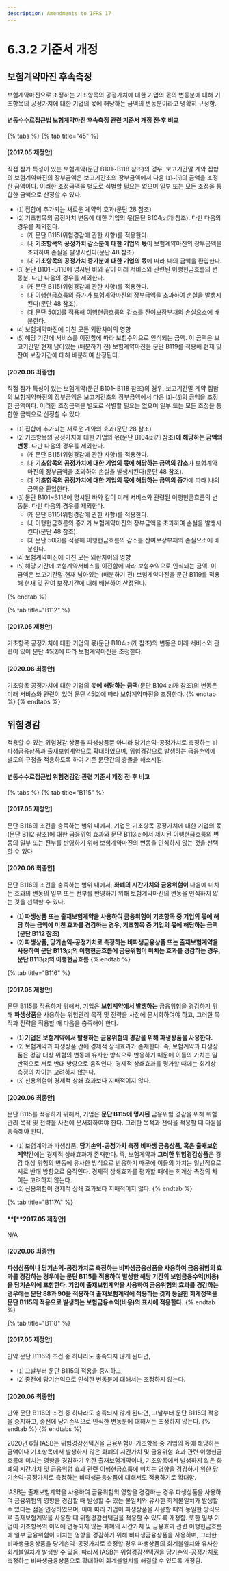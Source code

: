 ```yaml
---
description: Amendments to IFRS 17
---
```


# 6.3.2 기준서 개정

## 보험계약마진 후속측정&#x20;

보험계약마진으로 조정하는 기초항목의 공정가치에 대한 기업의 몫의 변동분에 대해 기초항목의 공정가치에 대한 기업의 몫에 해당하는 금액의 변동분이라고 명확히 규정함.&#x20;

#### 변동수수료접근법 보험계약마진 후속측정 관련 기준서 개정 전·후 비교

{% tabs %}
{% tab title="45" %}
#### \[2017.05 제정안]

직접 참가 특성이 있는 보험계약(문단 B101\~B118 참조)의 경우, 보고기간말 계약 집합의 보험계약마진의 장부금액은 보고기간초의 장부금액에서 다음 ⑴\~⑸의 금액을 조정한 금액이다. 이러한 조정금액을 별도로 식별할 필요는 없으며 일부 또는 모든 조정을 통합한 금액으로 산정할 수 있다.&#x20;

* ⑴ 집합에 추가되는 새로운 계약의 효과(문단 28 참조)
* ⑵ 기초항목의 공정가치 변동에 대한 기업의 몫(문단 B104⑵㈎ 참조). 다만 다음의 경우를 제외한다.
  * ㈎ 문단 B115(위험경감에 관한 사항)를 적용한다.
  * ㈏ **기초항목의 공정가치 감소분에 대한 기업의 몫**이 보험계약마진의 장부금액을 초과하여 손실을 발생시킨다(문단 48 참조).
  * ㈐ **기초항목의 공정가치 증가분에 대한 기업의 몫**에 따라 ㈏의 금액을 환입한다.
* ⑶ 문단 B101\~B118에 명시된 바와 같이 미래 서비스와 관련된 이행현금흐름의 변동분. 다만 다음의 경우를 제외한다.
  * ㈎ 문단 B115(위험경감에 관한 사항)를 적용한다.
  * ㈏ 이행현금흐름의 증가가 보험계약마진의 장부금액을 초과하여 손실을 발생시킨다(문단 48 참조).
  * ㈐ 문단 50⑵를 적용해 이행현금흐름의 감소를 잔여보장부채의 손실요소에 배분한다.
* ⑷ 보험계약마진에 미친 모든 외환차이의 영향
* ⑸ 해당 기간에 서비스를 이전함에 따라 보험수익으로 인식되는 금액. 이 금액은 보고기간말 현재 남아있는 (배분하기 전) 보험계약마진을 문단 B119를 적용해 현재 및 잔여 보장기간에 대해 배분하여 산정된다.





#### \[2020.06 최종안]&#x20;

직접 참가 특성이 있는 보험계약(문단 B101\~B118 참조)의 경우, 보고기간말 계약 집합의 보험계약마진의 장부금액은 보고기간초의 장부금액에서 다음 ⑴\~⑸의 금액을 조정한 금액이다. 이러한 조정금액을 별도로 식별할 필요는 없으며 일부 또는 모든 조정을 통합한 금액으로 산정할 수 있다.  &#x20;

* ⑴ 집합에 추가되는 새로운 계약의 효과(문단 28 참조)
* ⑵ 기초항목의 공정가치에 대한 기업의 몫(문단 B104⑵㈎ 참조)**에 해당하는 금액의 변동**. 다만 다음의 경우를 제외한다. &#x20;
  * ㈎ 문단 B115(위험경감에 관한 사항)를 적용한다.
  * ㈏ **기초항목의 공정가치에 대한 기업의 몫에 해당하는 금액의 감소**가 보험계약마진의 장부금액을 초과하여 손실을 발생시킨다(문단 48 참조).
  * ㈐ **기초항목의 공정가치에 대한 기업의 몫에 해당하는 금액의 증가**에 따라 ㈏의 금액을 환입한다.
* ⑶ 문단 B101\~B118에 명시된 바와 같이 미래 서비스와 관련된 이행현금흐름의 변동분. 다만 다음의 경우를 제외한다.&#x20;
  * ㈎ 문단 B115(위험경감에 관한 사항)를 적용한다.
  * ㈏ 이행현금흐름의 증가가 보험계약마진의 장부금액을 초과하여 손실을 발생시킨다(문단 48 참조).
  * ㈐ 문단 50⑵를 적용해 이행현금흐름의 감소를 잔여보장부채의 손실요소에 배분한다.
* ⑷ 보험계약마진에 미친 모든 외환차이의 영향
* ⑸ 해당 기간에 보험계약서비스를 이전함에 따라 보험수익으로 인식되는 금액. 이 금액은 보고기간말 현재 남아있는 (배분하기 전) 보험계약마진을 문단 B119를 적용해 현재 및 잔여 보장기간에 대해 배분하여 산정된다.


{% endtab %}

{% tab title="B112" %}
#### \[2017.05 제정안]

기초항목 공정가치에 대한 기업의 몫(문단 B104⑵㈎ 참조)의 변동은 미래 서비스와 관련이 있어 문단 45⑵에 따라 보험계약마진을 조정한다.



#### \[2020.06 최종안]&#x20;

기초항목 공정가치에 대한 기업의 몫**에 해당하는 금액**(문단 B104⑵㈎ 참조)의 변동은 미래 서비스와 관련이 있어 문단 45⑵에 따라 보험계약마진을 조정한다.
{% endtab %}
{% endtabs %}

## 위험경감&#x20;

적용할 수 있는 위험경감 상품을 파생상품뿐 아니라 당기손익-공정가치로 측정하는 비파생금융상품과 출재보험계약으로 확대하였으며, 위험경감으로 발생하는 금융손익에 별도의 규정을 적용하도록 하여 기존 문단간의 충돌을 해소시킴.

#### 변동수수료접근법 위험경감감 관련 기준서 개정 전·후 비교

{% tabs %}
{% tab title="B115" %}
#### \[2017.05 제정안]

문단 B116의 조건을 충족하는 범위 내에서, 기업은 기초항목 공정가치에 대한 기업의 몫(문단 B112 참조)에 대한 금융위험 효과와 문단 B113⑵에서 제시된 이행현금흐름의 변동의 일부 또는 전부를 반영하기 위해 보험계약마진의 변동을 인식하지 않는 것을 선택할 수 있다



#### \[2020.06 최종안]&#x20;

문단 B116의 조건을 충족하는 범위 내에서, **화폐의 시간가치와 금융위험이** 다음에 미치는 효과의 변동의 일부 또는 전부를 반영하기 위해 보험계약마진의 변동을 인식하지 않는 것을 선택할 수 있다.   &#x20;

* **⑴ 파생상품 또는 출재보험계약을 사용하여 금융위험이 기초항목 중 기업의 몫에 해당 하는 금액에 미친 효과를 경감하는 경우, 기초항목 중 기업의 몫에 해당하는 금액(문단 B112 참조)**
* **⑵ 파생상품, 당기손익-공정가치로 측정하는 비파생금융상품 또는 출재보험계약을 사용하여 문단 B113⑵의 이행현금흐름에 금융위험이 미치는 효과를 경감하는 경우, 문단 B113⑵의 이행현금흐름**
{% endtab %}

{% tab title="B116" %}
#### \[2017.05 제정안]

문단 B115를 적용하기 위해서, 기업은 **보험계약에서 발생하는** 금융위험을 경감하기 위해 **파생상품**을 사용하는 위험관리 목적 및 전략을 사전에 문서화하여야 하고, 그러한 목적과 전략을 적용할 때 다음을 충족해야 한다.

* **⑴ 기업은 보험계약에서 발생하는 금융위험의 경감을 위해 파생상품을 사용한다.**
* ⑵ 보험계약과 파생상품 간에 경제적 상쇄효과가 존재한다. 즉, 보험계약과 파생상품은 경감 대상 위험의 변동에 유사한 방식으로 반응하기 때문에 이들의 가치는 일반적으로 서로 반대 방향으로 움직인다. 경제적 상쇄효과를 평가할 때에는 회계상 측정의 차이는 고려하지 않는다.
* ⑶ 신용위험이 경제적 상쇄 효과보다 지배적이지 않다.





#### \[2020.06 최종안]&#x20;

문단 B115를 적용하기 위해서, 기업은 **문단 B115에 명시된** 금융위험 경감을 위해 위험관리 목적 및 전략을 사전에 문서화하여야 한다. 그러한 목적과 전략을 적용할 때 다음을 충족해야 한다.

* ⑴ 보험계약과 파생상품, **당기손익-공정가치 측정 비파생 금융상품, 혹은 출재보험계약**간에는 경제적 상쇄효과가 존재한다. 즉, 보험계약과 **그러한 위험경감상품**은 경감 대상 위험의 변동에 유사한 방식으로 반응하기 때문에 이들의 가치는 일반적으로 서로 반대 방향으로 움직인다. 경제적 상쇄효과를 평가할 때에는 회계상 측정의 차이는 고려하지 않는다.
* ⑵ 신용위험이 경제적 상쇄 효과보다 지배적이지 않다.
{% endtab %}

{% tab title="B117A" %}
#### **\[**2017.05 제정안]

N/A



#### \[2020.06 최종안]&#x20;

**파생상품이나 당기손익-공정가치로 측정하는 비파생금융상품을 사용하여 금융위험의 효과를 경감하는 경우에는 문단 B115를 적용하여 발생한 해당 기간의 보험금융수익(비용)을 당기손익에 포함한다. 기업이 출재보험계약을 사용하여 금융위험의 효과를 경감하는 경우에는 문단 88과 90을 적용하여 출재보험계약에 적용하는 것과 동일한 회계정책을 문단 B115의 적용으로 발생하는 보험금융수익(비용)의 표시에 적용한다.**
{% endtab %}

{% tab title="B118" %}
#### \[2017.05 제정안]

만약 문단 B116의 조건 중 하나라도 충족되지 않게 된다면,&#x20;

* ⑴ 그날부터 문단 B115의 적용을 중지하고,
* ⑵ 종전에 당기손익으로 인식한 변동분에 대해서는 조정하지 않는다.





#### \[2020.06 최종안]&#x20;

만약 문단 B116의 조건 중 하나라도 충족되지 않게 된다면, 그날부터 문단 B115의 적용을 중지하고, 종전에 당기손익으로 인식한 변동분에 대해서는 조정하지 않는다.
{% endtab %}
{% endtabs %}

2020년 6월 IASB는 위험경감선택권을 금융위험이 기초항목 중 기업의 몫에 해당하는 금액이나 기초항목에서 발생하지 않은 화폐의 시간가치 및 금융위험 효과 관련 이행현금흐름에 미치는 영향을 경감하기 위한 출재보험계약이나, 기초항목에서 발생하지 않은 화폐의 시간가치 및 금융위험 효과 관련 이행현금흐름에 미치는 영향을 경감하기 위한 당기손익-공정가치로 측정하는 비파생금융상품에 대해서도 적용하기로 확대함.&#x20;

IASB는 출재보험계약을 사용하여 금융위험의 영향을 경감하는 경우 파생상품을 사용하여 금융위험의 영향을 경감할 때 발생할 수 있는 불일치와 유사한 회계불일치가 발생할 수 있다는 점을 인정하였으며, 이에 따라 기업이 파생상품을 사용할 때와 동일한 방식으로 출재보험계약을 사용할 때 위험경감선택권을 적용할 수 있도록 개정함. 또한 일부 기업이 기초항목의 이익에 연동되지 않는 화폐의 시간가치 및 금융효과 관련 이행현금흐름에 일부 금융위험이 미치는 영향을 경감하기 위해 비파생금융상품을 사용하며, 그러한 비파생금융상품을 당기손익-공정가치로 측정할 경우 파생상품의 회계불일치와 유사한 회계불일치가 발생할 수 있음. 따라서 IASB는 위험경감선택권을 당기손익-공정가치로 측정하는 비파생금융상품으로 확대하여 회계불일치를 해결할 수 있도록 개정함.&#x20;
